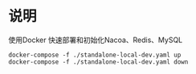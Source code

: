# 说明
使用Docker 快速部署和初始化Nacoa、Redis、MySQL

```shell
docker-compose -f ./standalone-local-dev.yaml up
docker-compose -f ./standalone-local-dev.yaml down
```

